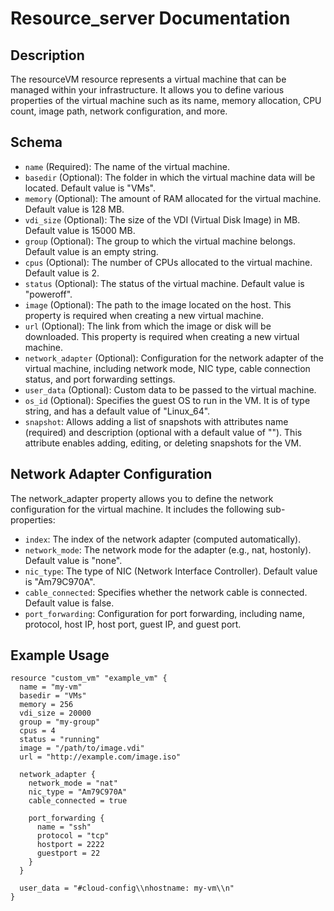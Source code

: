 # Resource_server Documentation

## Description
The resourceVM resource represents a virtual machine that can be managed within your infrastructure. It allows you to define various properties of the virtual machine such as its name, memory allocation, CPU count, image path, network configuration, and more.

## Schema
- `name` (Required): The name of the virtual machine.
- `basedir` (Optional): The folder in which the virtual machine data will be located. Default value is "VMs".
- `memory` (Optional): The amount of RAM allocated for the virtual machine. Default value is 128 MB.
- `vdi_size` (Optional): The size of the VDI (Virtual Disk Image) in MB. Default value is 15000 MB.
- `group` (Optional): The group to which the virtual machine belongs. Default value is an empty string.
- `cpus` (Optional): The number of CPUs allocated to the virtual machine. Default value is 2.
- `status` (Optional): The status of the virtual machine. Default value is "poweroff".
- `image` (Optional): The path to the image located on the host. This property is required when creating a new virtual machine.
- `url` (Optional): The link from which the image or disk will be downloaded. This property is required when creating a new virtual machine.
- `network_adapter` (Optional): Configuration for the network adapter of the virtual machine, including network mode, NIC type, cable connection status, and port forwarding settings.
- `user_data` (Optional): Custom data to be passed to the virtual machine.
- `os_id` (Optional): Specifies the guest OS to run in the VM. It is of type string, and has a default value of "Linux_64".
- `snapshot`: Allows adding a list of snapshots with attributes name (required) and description (optional with a default value of ""). This attribute enables adding, editing, or deleting snapshots for the VM.

## Network Adapter Configuration
The network_adapter property allows you to define the network configuration for the virtual machine. It includes the following sub-properties:
- `index`: The index of the network adapter (computed automatically).
- `network_mode`: The network mode for the adapter (e.g., nat, hostonly). Default value is "none".
- `nic_type`: The type of NIC (Network Interface Controller). Default value is "Am79C970A".
- `cable_connected`: Specifies whether the network cable is connected. Default value is false.
- `port_forwarding`: Configuration for port forwarding, including name, protocol, host IP, host port, guest IP, and guest port.
  


## Example Usage
```hcl
resource "custom_vm" "example_vm" {
  name = "my-vm"
  basedir = "VMs"
  memory = 256
  vdi_size = 20000
  group = "my-group"
  cpus = 4
  status = "running"
  image = "/path/to/image.vdi"
  url = "http://example.com/image.iso"

  network_adapter {
    network_mode = "nat"
    nic_type = "Am79C970A"
    cable_connected = true

    port_forwarding {
      name = "ssh"
      protocol = "tcp"
      hostport = 2222
      guestport = 22
    }
  }

  user_data = "#cloud-config\\nhostname: my-vm\\n"
}
```